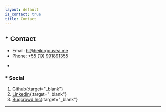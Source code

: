 ```yaml
---
layout: default
is_contact: true
title: Contact
---
```


## * Contact

* Email: [hi@heitorgouvea.me](mailto:hi@heitorgouvea.me)
* Phone: [+55 (19) 991891355](tel:+5519991891355)

-

### * Social

1. [Github](https://github.com/GouveaHeitor){:target="_blank"}
2. [Linkedin](https://br.linkedin.com/in/gouveaheitor){:target="_blank"}
3. [Bugcrowd Inc](https://bugcrowd.com/gouveaheitor){:target="_blank"}

---
